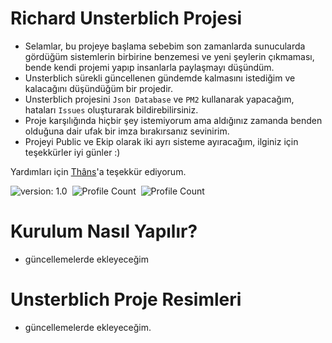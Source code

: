 # Richard Unsterblich Projesi

- Selamlar, bu projeye başlama sebebim son zamanlarda sunucularda gördüğüm sistemlerin birbirine benzemesi ve yeni şeylerin çıkmaması, bende kendi projemi yapıp insanlarla paylaşmayı düşündüm.
- Unsterblich sürekli güncellenen gündemde kalmasını istediğim ve kalacağını düşündüğüm bir projedir.
- Unsterblich projesini `Json Database` ve `PM2` kullanarak yapacağım, hataları `Issues` oluşturarak bildirebilirsiniz.
- Proje karşılığında hiçbir şey istemiyorum ama aldığınız zamanda benden olduğuna dair ufak bir imza bırakırsanız sevinirim.
- Projeyi Public ve Ekip olarak iki ayrı sisteme ayıracağım, ilginiz için teşekkürler iyi günler :)

Yardımları için [Thâns](https://github.com/ThansEX)'a teşekkür ediyorum.

![version: 1.0](https://img.shields.io/badge/Version-1.0-informational&color=yellow)&nbsp;
![Profile Count](https://komarev.com/ghpvc/?username=richardsistemler&color=blue)&nbsp;
![Profile Count](https://komarev.com/ghpvc/?username=unsterblich&label=Project%20visits&color=blueviolet)&nbsp;

# Kurulum Nasıl Yapılır?
- güncellemelerde ekleyeceğim

# Unsterblich Proje Resimleri
- güncellemelerde ekleyeceğim.
